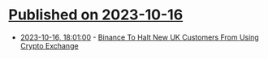 # [Published on 2023-10-16](index.md)

* [2023-10-16, 18:01:00](https://news.slashdot.org/story/23/10/16/181231/binance-to-halt-new-uk-customers-from-using-crypto-exchange?utm_source=rss1.0mainlinkanon&utm_medium=feed) - [Binance To Halt New UK Customers From Using Crypto Exchange](https://news.slashdot.org/story/23/10/16/181231/binance-to-halt-new-uk-customers-from-using-crypto-exchange?utm_source=rss1.0mainlinkanon&utm_medium=feed)
